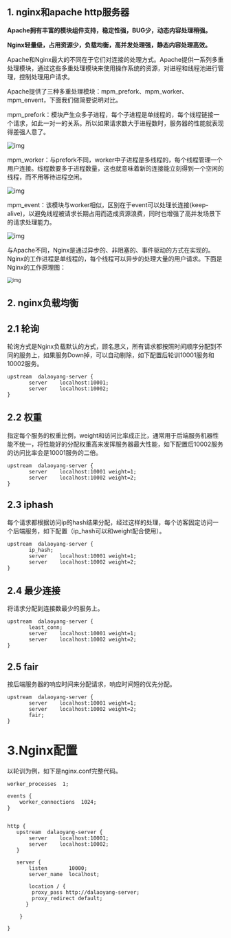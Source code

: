 ## 1. nginx和apache http服务器

**Apache拥有丰富的模块组件支持，稳定性强，BUG少，动态内容处理稍强。**

**Nginx轻量级，占用资源少，负载均衡，高并发处理强，静态内容处理高效。**

Apache和Nginx最大的不同在于它们对连接的处理方式。Apache提供一系列多重处理模块，通过这些多重处理模块来使用操作系统的资源，对进程和线程池进行管理，控制处理用户请求。

Apache提供了三种多重处理模块：mpm_prefork、mpm_worker、mpm_envent，下面我们做简要说明对比。

mpm_prefork：模块产生众多子进程，每个子进程是单线程的，每个线程链接一个请求，如此一对一的关系。所以如果请求数大于进程数时，服务器的性能就表现得差强人意了。

![img](https://pic2.zhimg.com/80/v2-af6ee5b1cddb31dad0acc812704f1ec5_1440w.png)



mpm_worker：与prefork不同，worker中子进程是多线程的，每个线程管理一个用户连接。线程数要多于进程数量，这也就意味着新的连接能立刻得到一个空闲的线程，而不用等待进程空闲。

![img](https://pic3.zhimg.com/80/v2-5ef7980a200b620b77f03042da38864e_1440w.png)



mpm_event：该模块与worker相似，区别在于event可以处理长连接(keep-alive)，以避免线程被请求长期占用而造成资源浪费，同时也增强了高并发场景下的请求处理能力。

![img](https://pic1.zhimg.com/80/v2-f9a22acfa50a3e061b6cea2d80a3814c_1440w.png)



与Apache不同，Nginx是通过异步的、非阻塞的、事件驱动的方式在实现的。Nginx的工作进程是单线程的，每个线程可以异步的处理大量的用户请求。下面是Nginx的工作原理图：

<img src="https://pic4.zhimg.com/80/v2-277f3a0e99263480b0222b35155960af_1440w.png" alt="img" style="zoom:80%;" />

## 2. nginx负载均衡

## 2.1 轮询

轮询方式是Nginx负载默认的方式，顾名思义，所有请求都按照时间顺序分配到不同的服务上，如果服务Down掉，可以自动剔除，如下配置后轮训10001服务和10002服务。



```undefined
upstream  dalaoyang-server {
       server    localhost:10001;
       server    localhost:10002;
}
```

## 2.2 权重

指定每个服务的权重比例，weight和访问比率成正比，通常用于后端服务机器性能不统一，将性能好的分配权重高来发挥服务器最大性能，如下配置后10002服务的访问比率会是10001服务的二倍。

```undefined
upstream  dalaoyang-server {
       server    localhost:10001 weight=1;
       server    localhost:10002 weight=2;
}
```

## 2.3 iphash

每个请求都根据访问ip的hash结果分配，经过这样的处理，每个访客固定访问一个后端服务，如下配置（ip_hash可以和weight配合使用）。

```undefined
upstream  dalaoyang-server {
       ip_hash; 
       server    localhost:10001 weight=1;
       server    localhost:10002 weight=2;
}
```

## 2.4 最少连接

将请求分配到连接数最少的服务上。

```undefined
upstream  dalaoyang-server {
       least_conn;
       server    localhost:10001 weight=1;
       server    localhost:10002 weight=2;
}
```

## 2.5 fair

按后端服务器的响应时间来分配请求，响应时间短的优先分配。

```undefined
upstream  dalaoyang-server {
       server    localhost:10001 weight=1;
       server    localhost:10002 weight=2;
       fair;  
}
```

# 3.Nginx配置

以轮训为例，如下是nginx.conf完整代码。

```nginx
worker_processes  1;

events {
    worker_connections  1024;
}


http {
   upstream  dalaoyang-server {
       server    localhost:10001;
       server    localhost:10002;
   }

   server {
       listen       10000;
       server_name  localhost;

       location / {
        proxy_pass http://dalaoyang-server;
        proxy_redirect default;
      }

    }

}
```